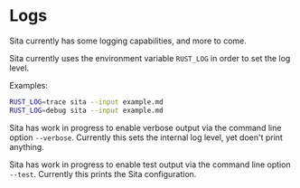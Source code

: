 # Logs

Sita currently has some logging capabilities, and more to come.

Sita currently uses the environment variable `RUST_LOG` in order to set the log level.

Examples:

```sh
RUST_LOG=trace sita --input example.md
RUST_LOG=debug sita --input example.md
```

Sita has work in progress to enable verbose output via the command line option `--verbose`. Currently this sets the internal log level, yet doen't print anything.

Sita has work in progress to enable test output via the command line option `--test`. Currently this prints the Sita configuration.
